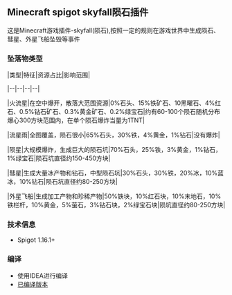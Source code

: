 ## Minecraft spigot skyfall陨石插件

这是Minecraft游戏插件-skyfall(陨石),按照一定的规则在游戏世界中生成陨石、彗星、外星飞船坠毁等事件

### 坠落物类型

|类型|特征|资源占比|影响范围|

|--|--|--|--|

|火流星|在空中爆开，散落大范围资源|0%石头、15%铁矿石、10黑曜石、4%红石、0.5%钻石矿石、0.3%黄金矿石、0.2%绿宝石|约有60-100个陨石随机分布爆心300方块范围内，在单个陨石爆炸当量为1TNT|

|流星雨|全图覆盖，陨石很小|65%石头，30%铁，4%黄金，1%钻石|没有爆炸|

|陨星|大规模爆炸，生成巨大的陨石坑|70%石头，25%铁，3%黄金，1%钻石，1%绿宝石|陨石坑直径约150-450方块|

|彗星|生成大量冰产物和钻石，中型陨石坑|30%石头，30%铁，20%冰，10%蓝冰，10%钻石|陨石坑直径约80-250方块|

|外星飞船|生成加工产物和珍稀产物|50%铁块，10%红石块，10%末地石，10%铁栏杆，10%黄金，5%萤石，3%钻石块，2%绿宝石块|陨坑直径约80-250方块|


### 技术信息

- Spigot 1.16.1+

### 编译
- 使用IDEA进行编译
- [已编译版本](https://github.com/AntoniotheFuture/MC-Skyfall/releases)
